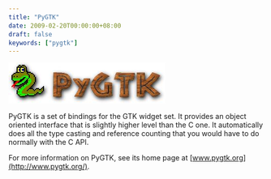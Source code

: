 ```yaml
---
title: "PyGTK"
date: 2009-02-20T00:00:00+08:00
draft: false
keywords: ["pygtk"]
---
```


![](pygtk.jpeg)

PyGTK is a set of bindings for the GTK widget set.  It provides an
object oriented interface that is slightly higher level than the C
one.  It automatically does all the type casting and reference
counting that you would have to do normally with the C API.

For more information on PyGTK, see its home page at
[www.pygtk.org](http://www.pygtk.org/).
